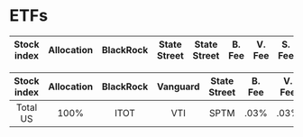 # ETFs

| Stock index | Allocation | BlackRock    | State Street | State Street | B. Fee | V. Fee | S. Fee |
| :-----: | :-----: | :-----: | :-----: | :-----: | :-----: | :-----: | :-----: |

| Stock index | Allocation | BlackRock    | Vanguard     | State Street | B. Fee | V. Fee | S. Fee |
| :-----: | :-----: | :-----: | :-----: | :-----: | :-----: | :-----: | :-----: |
| Total US | 100% | ITOT | VTI | SPTM | .03% | .03% | .03% |
